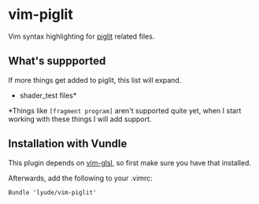 # vim-piglit

Vim syntax highlighting for [piglit](https://piglit.freedesktop.org/) related
files.

## What's suppported

If more things get added to piglit, this list will expand.

* shader\_test files*

*Things like `[fragment program]` aren't supported quite yet, when I start
working with these things I will add support.

## Installation with Vundle

This plugin depends on [vim-glsl](https://github.com/tikhomirov/vim-glsl), so
first make sure you have that installed.

Afterwards, add the following to your .vimrc:

```
Bundle 'lyude/vim-piglit'
```
